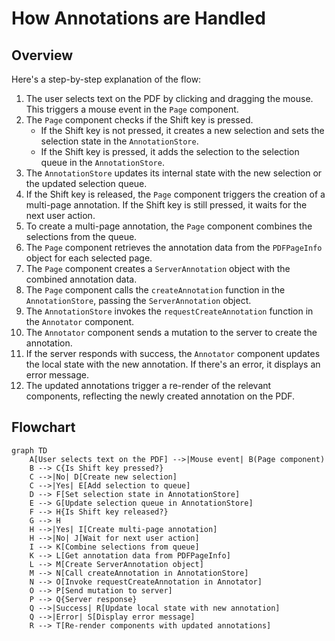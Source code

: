 # How Annotations are Handled

## Overview

Here's a step-by-step explanation of the flow:

1. The user selects text on the PDF by clicking and dragging the mouse. This triggers a mouse event in the `Page` component.
2. The `Page` component checks if the Shift key is pressed.
   - If the Shift key is not pressed, it creates a new selection and sets the selection state in the `AnnotationStore`.
   - If the Shift key is pressed, it adds the selection to the selection queue in the `AnnotationStore`.
3. The `AnnotationStore` updates its internal state with the new selection or the updated selection queue.
4. If the Shift key is released, the `Page` component triggers the creation of a multi-page annotation. If the Shift key is still pressed, it waits for the next user action.
5. To create a multi-page annotation, the `Page` component combines the selections from the queue.
6. The `Page` component retrieves the annotation data from the `PDFPageInfo` object for each selected page.
7. The `Page` component creates a `ServerAnnotation` object with the combined annotation data.
8. The `Page` component calls the `createAnnotation` function in the `AnnotationStore`, passing the `ServerAnnotation` object.
9. The `AnnotationStore` invokes the `requestCreateAnnotation` function in the `Annotator` component.
10. The `Annotator` component sends a mutation to the server to create the annotation.
11. If the server responds with success, the `Annotator` component updates the local state with the new annotation. If there's an error, it displays an error message.
12. The updated annotations trigger a re-render of the relevant components, reflecting the newly created annotation on the PDF.

## Flowchart

```mermaid
graph TD
    A[User selects text on the PDF] -->|Mouse event| B(Page component)
    B --> C{Is Shift key pressed?}
    C -->|No| D[Create new selection]
    C -->|Yes| E[Add selection to queue]
    D --> F[Set selection state in AnnotationStore]
    E --> G[Update selection queue in AnnotationStore]
    F --> H{Is Shift key released?}
    G --> H
    H -->|Yes| I[Create multi-page annotation]
    H -->|No| J[Wait for next user action]
    I --> K[Combine selections from queue]
    K --> L[Get annotation data from PDFPageInfo]
    L --> M[Create ServerAnnotation object]
    M --> N[Call createAnnotation in AnnotationStore]
    N --> O[Invoke requestCreateAnnotation in Annotator]
    O --> P[Send mutation to server]
    P --> Q{Server response}
    Q -->|Success| R[Update local state with new annotation]
    Q -->|Error| S[Display error message]
    R --> T[Re-render components with updated annotations]
```


